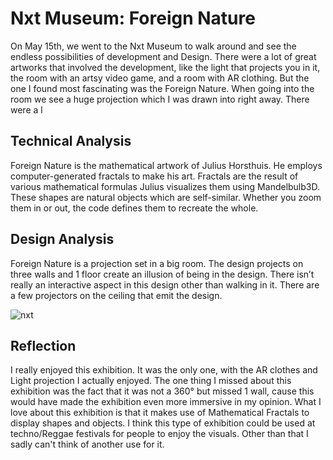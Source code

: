 # Nxt Museum: Foreign Nature
On May 15th, we went to the Nxt Museum to walk around and see the endless possibilities of development and Design. There were a lot of great artworks that involved the development, like the light that projects you in it, the room with an artsy video game, and a room with AR clothing. But the one I found most fascinating was the Foreign Nature. When going into the room we see a huge projection which I was drawn into right away. There were a l

## Technical Analysis
Foreign Nature is the mathematical artwork of Julius Horsthuis. He employs computer-generated fractals to make his art. Fractals are the result of various mathematical formulas Julius visualizes them using Mandelbulb3D. These shapes are natural objects which are self-similar. Whether you zoom them in or out, the code defines them to recreate the whole.

## Design Analysis 
Foreign Nature is a projection set in a big room. The design projects on three walls and 1 floor create an illusion of being in the design. There isn’t really an interactive aspect in this design other than walking in it. There are a few projectors on the ceiling that emit the design. 

![nxt](https://github.com/MartijnvdLans/weekly-nerd-2223/assets/74150653/3b4306be-207e-4c5c-8405-f217ae1c3f78)

## Reflection
I really enjoyed this exhibition. It was the only one, with the AR clothes and Light projection I actually enjoyed. The one thing I missed about this exhibition was the fact that it was not a 360° but missed 1 wall, cause this would have made the exhibition even more immersive in my opinion. What I love about this exhibition is that it makes use of Mathematical Fractals to display shapes and objects. I think this type of exhibition could be used at techno/Reggae festivals for people to enjoy the visuals. Other than that I sadly can't think of another use for it. 
